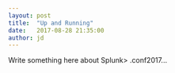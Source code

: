 ```yaml
---
layout: post
title:  "Up and Running"
date:   2017-08-28 21:35:00
author: jd
---
```


Write something here about Splunk> .conf2017...

<!--more-->

